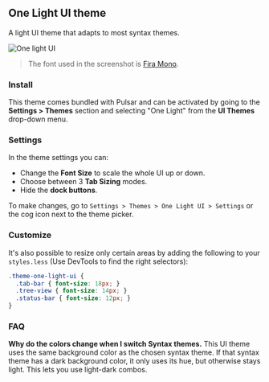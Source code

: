 ## One Light UI theme

A light UI theme that adapts to most syntax themes.

![One light UI](https://cloud.githubusercontent.com/assets/378023/26246819/0826f04e-3cd6-11e7-98eb-cd94bc48b090.png)

> The font used in the screenshot is [Fira Mono](https://github.com/mozilla/Fira).


### Install

This theme comes bundled with Pulsar and can be activated by going to the __Settings > Themes__ section and selecting "One Light" from the __UI Themes__ drop-down menu.


### Settings

In the theme settings you can:

- Change the __Font Size__ to scale the whole UI up or down.
- Choose between 3 __Tab Sizing__ modes.
- Hide the  __dock buttons__.

To make changes, go to `Settings > Themes > One Light UI > Settings` or the cog icon next to the theme picker.


### Customize

It's also possible to resize only certain areas by adding the following to your `styles.less` (Use DevTools to find the right selectors):

```css
.theme-one-light-ui {
  .tab-bar { font-size: 18px; }
  .tree-view { font-size: 14px; }
  .status-bar { font-size: 12px; }
}
```


### FAQ

__Why do the colors change when I switch Syntax themes.__
This UI theme uses the same background color as the chosen syntax theme. If that syntax theme has a dark background color, it only uses its hue, but otherwise stays light. This lets you use light-dark combos.
